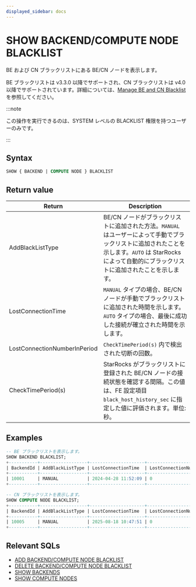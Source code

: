 ```yaml
---
displayed_sidebar: docs
---
```


# SHOW BACKEND/COMPUTE NODE BLACKLIST

BE および CN ブラックリストにある BE/CN ノードを表示します。

BE ブラックリストは v3.3.0 以降でサポートされ、CN ブラックリストは v4.0 以降でサポートされています。詳細については、[Manage BE and CN Blacklist](../../../../administration/management/BE_blacklist.md) を参照してください。

:::note

この操作を実行できるのは、SYSTEM レベルの BLACKLIST 権限を持つユーザーのみです。

:::

## Syntax

```SQL
SHOW { BACKEND | COMPUTE NODE } BLACKLIST
```

## Return value

| **Return**                   | **Description**                                              |
| ---------------------------- | ------------------------------------------------------------ |
| AddBlackListType             | BE/CN ノードがブラックリストに追加された方法。`MANUAL` はユーザーによって手動でブラックリストに追加されたことを示します。`AUTO` は StarRocks によって自動的にブラックリストに追加されたことを示します。 |
| LostConnectionTime           | `MANUAL` タイプの場合、BE/CN ノードが手動でブラックリストに追加された時間を示します。<br />`AUTO` タイプの場合、最後に成功した接続が確立された時間を示します。 |
| LostConnectionNumberInPeriod | `CheckTimePeriod(s)` 内で検出された切断の回数。 |
| CheckTimePeriod(s)           | StarRocks がブラックリストに登録された BE/CN ノードの接続状態を確認する間隔。この値は、FE 設定項目 `black_host_history_sec` に指定した値に評価されます。単位: 秒。 |

## Examples

```SQL
-- BE ブラックリストを表示します。
SHOW BACKEND BLACKLIST;
+-----------+------------------+---------------------+------------------------------+--------------------+
| BackendId | AddBlackListType | LostConnectionTime  | LostConnectionNumberInPeriod | CheckTimePeriod(s) |
+-----------+------------------+---------------------+------------------------------+--------------------+
| 10001     | MANUAL           | 2024-04-28 11:52:09 | 0                            | 5                  |
+-----------+------------------+---------------------+------------------------------+--------------------+

-- CN ブラックリストを表示します。
SHOW COMPUTE NODE BLACKLIST;
+-----------+------------------+---------------------+------------------------------+--------------------+
| BackendId | AddBlackListType | LostConnectionTime  | LostConnectionNumberInPeriod | CheckTimePeriod(s) |
+-----------+------------------+---------------------+------------------------------+--------------------+
| 10005     | MANUAL           | 2025-08-18 10:47:51 | 0                            | 5                  |
+-----------+------------------+---------------------+------------------------------+--------------------+
```

## Relevant SQLs

- [ ADD BACKEND/COMPUTE NODE BLACKLIST](./ADD_BACKEND_BLACKLIST.md)
- [ DELETE BACKEND/COMPUTE NODE BLACKLIST](./DELETE_BACKEND_BLACKLIST.md)
- [ SHOW BACKENDS](SHOW_BACKENDS.md)
- [ SHOW COMPUTE NODES](./SHOW_COMPUTE_NODES.md)